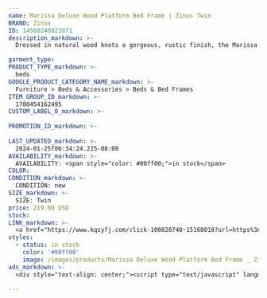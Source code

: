```yaml
---
name: Marissa Deluxe Wood Platform Bed Frame | Zinus Twin
BRAND: Zinus
ID: 14560248823871
description_markdown: >-
  Dressed in natural wood knots a gorgeous, rustic finish, the Marissa Deluxe Platform Bed was made to be seen. Built with the durability of real wood, it’s reinforced with interior steel framework and equipped with wood slats that can support any mattress without the box spring. This attractive frame will have you snoozing soundly for years to come.

garment_type:
PRODUCT_TYPE_markdown: >-
  beds
GOOGLE_PRODUCT_CATEGORY_NAME_markdown: >-
  Furniture > Beds & Accessories > Beds & Bed Frames
ITEM_GROUP_ID_markdown: >-
  1780454162495
CUSTOM_LABEL_0_markdown: >-
  
PROMOTION_ID_markdown: >-
  
LAST_UPDATED_markdown: >-
  2024-01-25T06:34:24.225-08:00
AVAILABILITY_markdown: >-
  AVAILABILITY: <span style="color: #00ff00;">in stock</span>
COLOR:
CONDITION_markdown: >-
  CONDITION: new
SIZE_markdown: >-
  SIZE: Twin
price: 219.00 USD
stock: 
LINK_markdown: >-
  <a href="https://www.kqzyfj.com/click-100820740-15168018?url=https%3A%2F%2Fwww.zinus.com%2Fproducts%2Fmarissa-deluxe-wood-platform-bed-frame%3Fvariant%3D14560248823871" target="_blank" style="display: inline-block; padding: 10px 20px; font-size: 16px; text-align: center; text-decoration: none; cursor: pointer; border: 1px solid #3498db; color: #3498db; background-color: #fff; border-radius: 5px; transition: background-color 0.3s;">Go to Product</a>
styles:
  - status: in stock
    color: '#00ff00'
    image: /images/products/Marissa Deluxe Wood Platform Bed Frame _ Zinus Twin/1780454162495_1_Marissa_wood_deluxe_platform_Bed_frame_Hero_Web.jpg
ads_markdown: >-
  <div style="text-align: center;"><script type="text/javascript" language="javascript" src="https://www.anrdoezrs.net/placeholder-52386694?target=_top&mouseover=N"></script></div>

---
```

